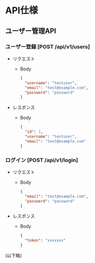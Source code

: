 # API仕様

## ユーザー管理API

### ユーザー登録 [POST /api/v1/users]

+ リクエスト

  + Body

    ```json
    {
      "username": "testuser",
      "email": "test@example.com",
      "password": "password" 
    }
    ```

+ レスポンス

  + Body

    ```json
    {
      "id": 1,
      "username": "testuser",
      "email": "test@example.com"
    }
    ```

### ログイン [POST /api/v1/login]

+ リクエスト

  + Body

    ```json
    {
      "email": "test@example.com",
      "password": "password"
    }
    ```

+ レスポンス

  + Body

    ```json  
    {
      "token": "xxxxxxx" 
    }
    ```

(以下略)
